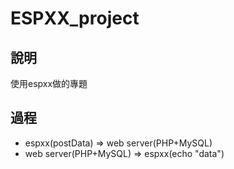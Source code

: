# ESPXX_project
## 說明
使用espxx做的專題
## 過程
* espxx(postData) => web server(PHP+MySQL)
* web server(PHP+MySQL) => espxx(echo "data")
